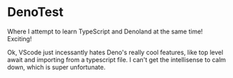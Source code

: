# DenoTest

Where I attempt to learn TypeScript and Denoland at the same time! Exciting!

Ok, VScode just incessantly hates Deno's really cool features, like top level await and importing from a typescript file. I can't get the intellisense to calm down, which is super unfortunate.
